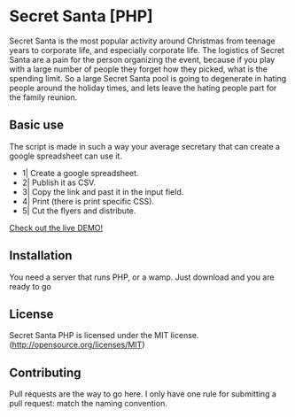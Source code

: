 # Secret Santa [PHP]
Secret Santa is the most popular activity around Christmas from teenage years to corporate life, and especially corporate life. 
The logistics of Secret Santa are a pain for the person organizing the event, because if you play with a large number of people they forget how they picked, what is the spending limit. So a large Secret Santa pool is going to degenerate in hating people around the holiday times, and lets leave the hating people part for the family reunion.

## Basic use
The script is made in such a way your average secretary that can create a google spreadsheet can use it.

* 1| Create a google spreadsheet.
* 2| Publish it as CSV.
* 3| Copy the link and past it in the input field.
* 4| Print (there is print specific CSS).
* 5| Cut the flyers and distribute.

[Check out the live DEMO!](http://fotodex.ro/secretsanta/)

## Installation 
You need a server that runs PHP, or a wamp. Just download and you are ready to go

## License
Secret Santa PHP is licensed under the MIT license. (http://opensource.org/licenses/MIT)

## Contributing
Pull requests are the way to go here. I only have one rule for submitting a pull request: match the naming convention.